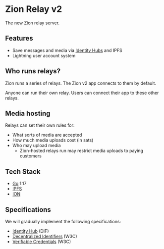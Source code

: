 # Zion Relay v2

The new Zion relay server.

## Features
- Save messages and media via [Identity Hubs](https://identity.foundation/identity-hub/spec/) and IPFS
- Lightning user account system

## Who runs relays?

Zion runs a series of relays. The Zion v2 app connects to them by default.

Anyone can run their own relay. Users can connect their app to these other relays.

## Media hosting

Relays can set their own rules for:

- What sorts of media are accepted
- How much media uploads cost (in sats)
- Who may upload media
  - Zion-hosted relays run may restrict media uploads to paying customers

## Tech Stack
- [Go](https://go.dev/) 1.17
- [IPFS](https://docs.ipfs.io/concepts/what-is-ipfs/)
- [ION](https://identity.foundation/ion/)

## Specifications
We will gradually implement the following specifications:
- [Identity Hub](https://identity.foundation/identity-hub/spec) (DIF)
- [Decentralized Identifiers](https://www.w3.org/TR/did-core/) (W3C)
- [Verifiable Credentials](https://www.w3.org/TR/vc-data-model/) (W3C)
